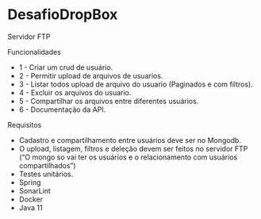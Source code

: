 # DesafioDropBox

Servidor FTP

Funcionalidades
- 1 - Criar um crud de usuário.
- 2 - Permitir upload de arquivos de usuarios.
- 3 - Listar todos upload de arquivo do usuario (Paginados e com filtros).
- 4 - Excluir os arquivos do usuario.
- 5 - Compartilhar os arquivos entre diferentes usuários.
- 6 - Documentação da API.


Requisitos
- Cadastro e compartilhamento entre usuários deve ser no Mongodb.
- O upload, listagem, filtros e deleção devem ser feitos no servidor FTP (“O mongo so vai ter os usuários e o relacionamento com usuários compartilhados”)
- Testes unitários.
- Spring
- SonarLint
- Docker
- Java 11
